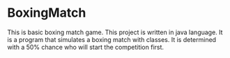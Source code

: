 # BoxingMatch
This is basic boxing match game. This project is written in java language. It is a program that simulates a boxing match with classes. It is determined with a 50% chance who will start the competition first.

